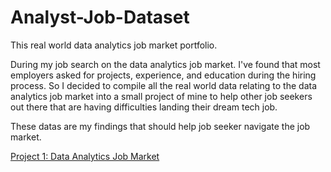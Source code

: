 # Analyst-Job-Dataset

This real world data analytics job market portfolio.

During my job search on the data analytics job market. I've found that most employers asked for projects, experience, and education during the hiring process. So I decided to compile all the real world data relating to the data analytics job market into a small project of mine to help other job seekers out there that are having difficulties landing their dream tech job. 

These datas are my findings that should help job seeker navigate the job market.

[Project 1: Data Analytics Job Market](https://docs.google.com/spreadsheets/d/1p8cdtake38t07ErRhz5fYOtItuZ23IgeSD8Sdozfn34/edit?gid=0#gid=0)
